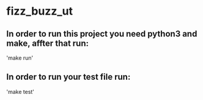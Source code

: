 # fizz_buzz_ut

## In order to run this project you need python3 and make, affter that run:

'make run'

## In order to run your test file run:

'make test'
